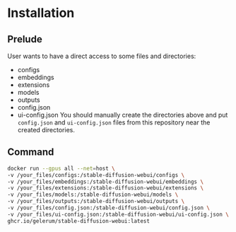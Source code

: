# Installation
## Prelude
User wants to have a direct access to some files and directories:
- configs
- embeddings
- extensions
- models
- outputs
- config.json
- ui-config.json
You should manually create the directories above and put `config.json` and `ui-config.json` files from this repository near the created directories.
## Command
``` bash
docker run --gpus all --net=host \
-v /your_files/configs:/stable-diffusion-webui/configs \
-v /your_files/embeddings:/stable-diffusion-webui/embeddings \
-v /your_files/extensions:/stable-diffusion-webui/extensions \
-v /your_files/models:/stable-diffusion-webui/models \
-v /your_files/outputs:/stable-diffusion-webui/outputs \
-v /your_files/config.json:/stable-diffusion-webui/config.json \
-v /your_files/ui-config.json:/stable-diffusion-webui/ui-config.json \
ghcr.io/gelerum/stable-diffusion-webui:latest
```
